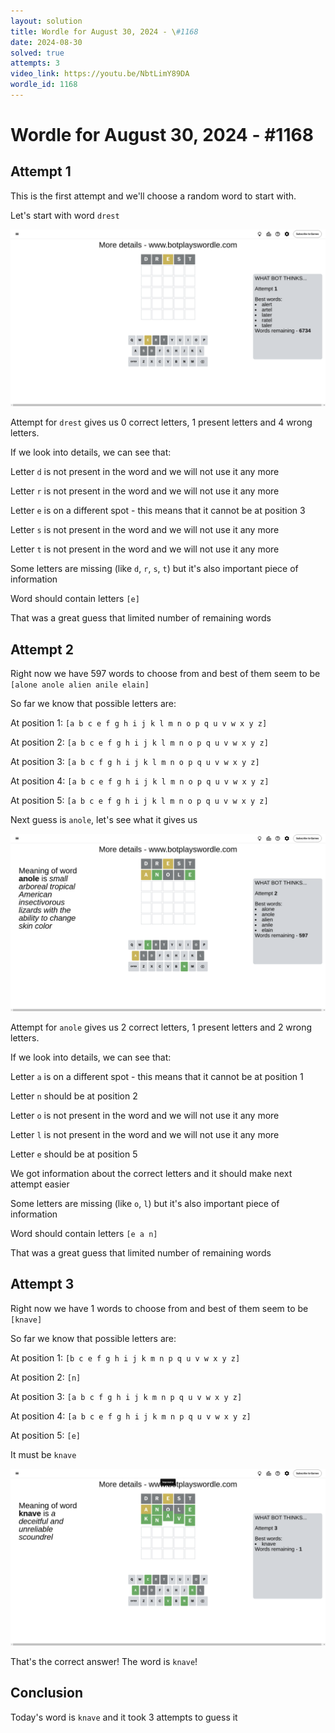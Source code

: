 ```yaml
---
layout: solution
title: Wordle for August 30, 2024 - \#1168
date: 2024-08-30
solved: true
attempts: 3
video_link: https://youtu.be/NbtLimY89DA
wordle_id: 1168
---
```


# Wordle for August 30, 2024 - \#1168

## Attempt 1

This is the first attempt and we'll choose a random word to start with.

Let's start with word `drest`

![Attempt 1](2024-08-30/attempt-1.png)

Attempt for `drest` gives us 0 correct letters, 1 present letters and 4 wrong letters.

If we look into details, we can see that:

Letter `d` is not present in the word and we will not use it any more

Letter `r` is not present in the word and we will not use it any more

Letter `e` is on a different spot - this means that it cannot be at position 3

Letter `s` is not present in the word and we will not use it any more

Letter `t` is not present in the word and we will not use it any more

Some letters are missing (like `d`, `r`, `s`, `t`) but it's also important piece of information

Word should contain letters `[e]`

That was a great guess that limited number of remaining words



## Attempt 2

Right now we have 597 words to choose from and best of them seem to be `[alone anole alien anile elain]`

So far we know that possible letters are:

At position 1: `[a b c e f g h i j k l m n o p q u v w x y z]`

At position 2: `[a b c e f g h i j k l m n o p q u v w x y z]`

At position 3: `[a b c f g h i j k l m n o p q u v w x y z]`

At position 4: `[a b c e f g h i j k l m n o p q u v w x y z]`

At position 5: `[a b c e f g h i j k l m n o p q u v w x y z]`

Next guess is `anole`, let's see what it gives us

![Attempt 2](2024-08-30/attempt-2.png)

Attempt for `anole` gives us 2 correct letters, 1 present letters and 2 wrong letters.

If we look into details, we can see that:

Letter `a` is on a different spot - this means that it cannot be at position 1

Letter `n` should be at position 2

Letter `o` is not present in the word and we will not use it any more

Letter `l` is not present in the word and we will not use it any more

Letter `e` should be at position 5

We got information about the correct letters and it should make next attempt easier

Some letters are missing (like `o`, `l`) but it's also important piece of information

Word should contain letters `[e a n]`

That was a great guess that limited number of remaining words



## Attempt 3

Right now we have 1 words to choose from and best of them seem to be `[knave]`

So far we know that possible letters are:

At position 1: `[b c e f g h i j k m n p q u v w x y z]`

At position 2: `[n]`

At position 3: `[a b c f g h i j k m n p q u v w x y z]`

At position 4: `[a b c e f g h i j k m n p q u v w x y z]`

At position 5: `[e]`

It must be `knave`

![Attempt 3](2024-08-30/attempt-3.png)

That's the correct answer! The word is `knave`!

## Conclusion

Today's word is `knave` and it took 3 attempts to guess it

